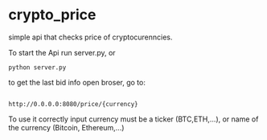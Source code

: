 # crypto_price
simple api that checks price of cryptocurenncies.

To start the Api run server.py, or 
```
python server.py

```

to get the last bid info open  broser, go to:

```

http://0.0.0.0:8080/price/{currency}

```

To use it correctly input currency must be a ticker (BTC,ETH,...), or name of the currency (Bitcoin, Ethereum,...)

